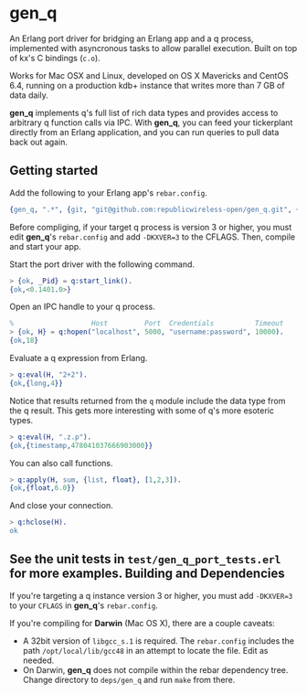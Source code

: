 gen_q
=====
An Erlang port driver for bridging an Erlang app and a q process, implemented with
asyncronous tasks to allow parallel execution. Built on top of kx's C bindings (`c.o`).

Works for Mac OSX and Linux, developed on OS X Mavericks and CentOS 6.4, running on a production kdb+ instance that writes more than 7 GB of data daily.

__gen_q__ implements q's full list of rich data types and provides access to arbitrary
q function calls via IPC. With __gen_q__, you can feed your tickerplant directly
from an Erlang application, and you can run queries to pull data back out again.

Getting started
---------------
Add the following to your Erlang app's `rebar.config`.
```Erlang
{gen_q, ".*", {git, "git@github.com:republicwireless-open/gen_q.git", {tag, "1.0"}}}
```
Before compliging, if your target q process is version 3 or higher, you must edit __gen_q__'s `rebar.config` and add `-DKXVER=3` to the CFLAGS. Then, compile and start your app.

Start the port driver with the following command.
```Erlang
> {ok, _Pid} = q:start_link().
{ok,<0.1401.0>}
```
Open an IPC handle to your q process.
```Erlang
%                   Host         Port  Credentials          Timeout
> {ok, H} = q:hopen("localhost", 5000, "username:password", 10000).
{ok,18}
```
Evaluate a q expression from Erlang.
```Erlang
> q:eval(H, "2+2").
{ok,{long,4}}
```
Notice that results returned from the `q` module include the data type from 
the q result. This gets more interesting with some of q's more esoteric types.
```Erlang
> q:eval(H, ".z.p").
{ok,{timestamp,478041037666903000}}
```
You can also call functions.
```Erlang
> q:apply(H, sum, {list, float}, [1,2,3]).
{ok,{float,6.0}}
```
And close your connection.
```Erlang
> q:hclose(H).
ok
```
See the unit tests in `test/gen_q_port_tests.erl` for more examples.
Building and Dependencies
-------------------------
If you're targeting a q instance version 3 or higher, you must
add `-DKXVER=3` to your `CFLAGS` in __gen_q__'s `rebar.config`.

If you're compiling for __Darwin__ (Mac OS X), there are a couple caveats:
* A 32bit version of `libgcc_s.1` is required. The `rebar.config` includes the path `/opt/local/lib/gcc48` in an attempt to locate the file. Edit as needed.
* On Darwin, __gen_q__ does not compile within the rebar dependency tree. Change directory to `deps/gen_q` and run `make` from there.
